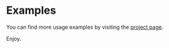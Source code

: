# Examples

You can find more usage examples by visiting the [project page](https://github.com/cloudstateio/dotnet-support/tree/master/examples).

Enjoy.